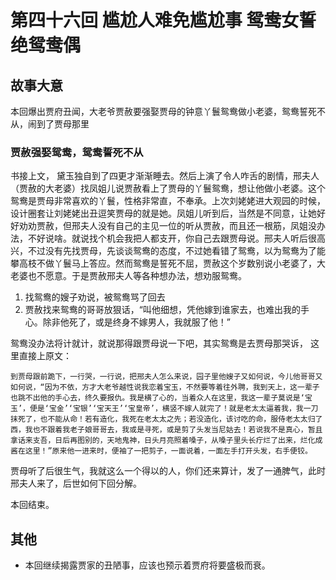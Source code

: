 # 第四十六回 尴尬人难免尴尬事 鸳鸯女誓绝鸳鸯偶

## 故事大意

本回爆出贾府丑闻，大老爷贾赦要强娶贾母的钟意丫鬟鸳鸯做小老婆，鸳鸯誓死不从，闹到了贾母那里

### 贾赦强娶鸳鸯，鸳鸯誓死不从

书接上文， 黛玉独自到了四更才渐渐睡去。然后上演了令人咋舌的剧情，邢夫人（贾赦的大老婆）找凤姐儿说贾赦看上了贾母的丫鬟鸳鸯，想让他做小老婆。这个鸳鸯是贾母非常喜欢的丫鬟，性格非常直，不奉承。上次刘姥姥进大观园的时候，设计圈套让刘姥姥出丑逗笑贾母的就是她。凤姐儿听到后，当然是不同意，让她好好劝劝贾赦，但邢夫人没有自己的主见一位的听从贾赦，而且还一根筋，凤姐没办法，不好说啥。就说找个机会我把人都支开，你自己去跟贾母说。邢夫人听后很高兴，不过没有先找贾母，先谈谈鸳鸯的态度，不过她看错了鸳鸯，以为鸳鸯为了能攀高枝不做丫鬟马上答应。然而鸳鸯是誓死不屈，贾赦这个岁数别说小老婆了，大老婆也不愿意。于是贾赦邢夫人等各种想办法，想劝服鸳鸯。

1. 找鸳鸯的嫂子劝说，被鸳鸯骂了回去
2. 贾赦找来鸳鸯的哥哥放狠话，“叫他细想，凭他嫁到谁家去，也难出我的手心。除非他死了，或是终身不嫁男人，我就服了他！”

鸳鸯没办法将计就计，就说那得跟贾母说一下吧，其实鸳鸯是去贾母那哭诉， 这里直接上原文：

```shell
到贾母跟前跪下，一行哭，一行说，把邢夫人怎么来说，园子里他嫂子又如何说，今儿他哥哥又如何说，“因为不依，方才大老爷越性说我恋着宝玉，不然要等着往外聘，我到天上，这一辈子也跳不出他的手心去，终久要报仇。我是横了心的，当着众人在这里，我这一辈子莫说是‘宝玉’，便是‘宝金’‘宝银’‘宝天王’‘宝皇帝’，横竖不嫁人就完了！就是老太太逼着我，我一刀抹死了，也不能从命！若有造化，我死在老太太之先；若没造化，该讨吃的命，服侍老太太归了西，我也不跟着我老子娘哥哥去，我或是寻死，或是剪了头发当尼姑去！若说我不是真心，暂且拿话来支吾，日后再图别的，天地鬼神，日头月亮照着嗓子，从嗓子里头长疔烂了出来，烂化成酱在这里！”原来他一进来时，便袖了一把剪子，一面说着，一面左手打开头发，右手便铰。
```

贾母听了后很生气，我就这么一个得以的人，你们还来算计，发了一通脾气，此时邢夫人来了，后世如何下回分解。

本回结束。

## 其他

* 本回继续揭露贾家的丑陋事，应该也预示着贾府将要盛极而衰。
